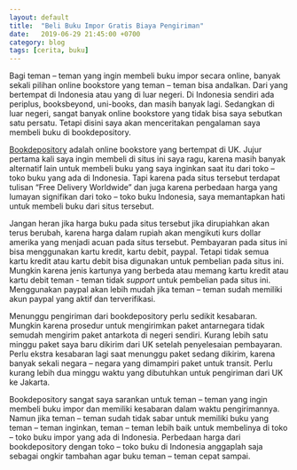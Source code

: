 ```yaml
---
layout: default
title:  "Beli Buku Impor Gratis Biaya Pengiriman"
date:   2019-06-29 21:45:00 +0700
category: blog
tags: [cerita, buku]
---
```

Bagi teman – teman yang ingin membeli buku impor secara online, banyak sekali pilihan online bookstore yang teman – teman bisa andalkan. Dari yang bertempat  di Indonesia atau yang di luar negeri. Di Indonesia sendiri ada periplus, booksbeyond, uni-books, dan masih banyak lagi. Sedangkan di luar negeri, sangat banyak online bookstore yang tidak bisa saya sebutkan satu persatu. Tetapi disini saya akan menceritakan pengalaman saya membeli buku di bookdepository.

[Bookdepository][bookdepository] adalah online bookstore yang bertempat di UK. Jujur pertama kali saya ingin membeli di situs ini saya ragu, karena masih banyak alternatif lain untuk membeli buku yang saya inginkan saat itu dari toko – toko buku yang ada di Indonesia. Tapi karena pada situs tersebut terdapat tulisan “Free Delivery Worldwide” dan juga karena perbedaan harga yang lumayan signifikan dari toko – toko buku Indonesia, saya memantapkan hati untuk membeli buku dari situs tersebut.

Jangan heran jika harga buku pada situs tersebut jika dirupiahkan akan terus berubah, karena harga dalam rupiah akan mengikuti kurs dollar amerika yang menjadi acuan pada situs tersebut. Pembayaran pada situs ini bisa menggunakan kartu kredit, kartu debit, paypal. Tetapi tidak semua kartu kredit atau kartu debit bisa digunakan untuk pembelian pada situs ini. Mungkin karena jenis kartunya yang berbeda atau memang kartu kredit atau kartu debit teman - teman tidak *support* untuk pembelian pada situs ini. Menggunakan paypal akan lebih mudah jika teman – teman sudah memiliki akun paypal yang aktif dan terverifikasi.

Menunggu pengiriman dari bookdepository perlu sedikit kesabaran. Mungkin karena prosedur untuk mengirimkan paket antarnegara tidak semudah mengirim paket antarkota di negeri sendiri. Kurang lebih satu minggu paket saya baru dikirim dari UK setelah penyelesaian pembayaran. Perlu ekstra kesabaran lagi saat menunggu paket sedang dikirim, karena banyak sekali negara – negara yang dimampiri paket untuk transit. Perlu kurang lebih dua minggu waktu yang dibutuhkan untuk pengiriman dari UK ke Jakarta.

Bookdepository sangat saya sarankan untuk teman – teman yang ingin membeli buku impor dan memiliki kesabaran dalam waktu pengirimannya. Namun jika teman – teman sudah tidak sabar untuk memiliki buku yang teman – teman inginkan, teman – teman lebih baik untuk membelinya di toko – toko buku impor yang ada di Indonesia. Perbedaan harga dari bookdepository dengan toko – toko buku di Indonesia anggaplah saja sebagai ongkir tambahan agar buku teman – teman cepat sampai.

[bookdepository]: https://www.bookdepository.com/
